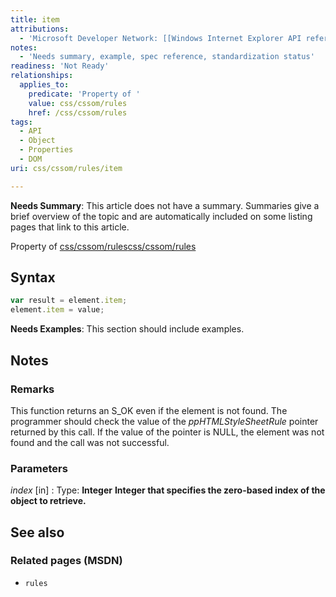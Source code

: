 ```yaml
---
title: item
attributions:
  - 'Microsoft Developer Network: [[Windows Internet Explorer API reference](http://msdn.microsoft.com/en-us/library/ie/hh828809%28v=vs.85%29.aspx) Article]'
notes:
  - 'Needs summary, example, spec reference, standardization status'
readiness: 'Not Ready'
relationships:
  applies_to:
    predicate: 'Property of '
    value: css/cssom/rules
    href: /css/cssom/rules
tags:
  - API
  - Object
  - Properties
  - DOM
uri: css/cssom/rules/item

---
```

**Needs Summary**: This article does not have a summary. Summaries give a brief overview of the topic and are automatically included on some listing pages that link to this article.

Property of [css/cssom/rules](/css/cssom/rules)[css/cssom/rules](/css/cssom/rules)

## <span>Syntax</span>

``` js
var result = element.item;
element.item = value;
```

**Needs Examples**: This section should include examples.

## <span>Notes</span>

### <span>Remarks</span>

This function returns an S\_OK even if the element is not found. The programmer should check the value of the *ppHTMLStyleSheetRule* pointer returned by this call. If the value of the pointer is NULL, the element was not found and the call was not successful.

### <span>Parameters</span>

*index* [in]
:   Type: **Integer** ****Integer** that specifies the zero-based index of the object to retrieve.**

## <span>See also</span>

### <span>Related pages (MSDN)</span>

-   `rules`
